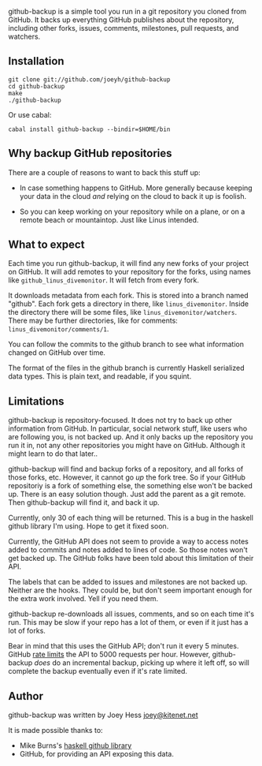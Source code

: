 github-backup is a simple tool you run in a git repository you cloned from
GitHub. It backs up everything GitHub publishes about the repository, including
other forks, issues, comments, milestones, pull requests, and watchers.

## Installation

    git clone git://github.com/joeyh/github-backup
    cd github-backup
    make
    ./github-backup

Or use cabal:

    cabal install github-backup --bindir=$HOME/bin

## Why backup GitHub repositories

There are a couple of reasons to want to back this stuff up:

* In case something happens to GitHub. More generally because
  keeping your data in the cloud *and* relying on the cloud to
  back it up is foolish.

* So you can keep working on your repository while on a plane, or
  on a remote beach or mountaintop. Just like Linus intended.

## What to expect

Each time you run github-backup, it will find any new forks of your project
on GitHub. It will add remotes to your repository for the forks, using names
like `github_linus_divemonitor`. It will fetch from every fork.

It downloads metadata from each fork. This is stored
into a branch named "github". Each fork gets a directory in there,
like `linus_divemonitor`. Inside the directory there will be some
files, like `linus_divemonitor/watchers`. There may be further
directories, like for comments: `linus_divemonitor/comments/1`.

You can follow the commits to the github branch to see what information
changed on GitHub over time.

The format of the files in the github branch is currently Haskell
serialized data types. This is plain text, and readable, if you squint.

## Limitations

github-backup is repository-focused. It does not try to back up other
information from GitHub. In particular, social network stuff, like
users who are following you, is not backed up. And it only backs up
the repository you run it in, not any other repositories you might have
on GitHub. Although it might learn to do that later..

github-backup will find and backup forks of a repository, and all forks
of those forks, etc. However, it cannot go *up* the fork tree. So if
your GitHub repositoriy is a fork of something else, the something else
won't be backed up. There is an easy solution though. Just add the
parent as a git remote. Then github-backup will find it, and back it up.

Currently, only 30 of each thing will be returned. This is a bug in 
the haskell github library I'm using. Hope to get it fixed soon.

Currently, the GitHub API does not seem to provide a way to access notes
added to commits and notes added to lines of code. So those notes won't get
backed up. The GitHub folks have been told about this limitation of their API.

The labels that can be added to issues and milestones are not backed up.
Neither are the hooks. They could be, but don't seem important
enough for the extra work involved. Yell if you need them.

github-backup re-downloads all issues, comments, and so on
each time it's run. This may be slow if your repo has a lot of them,
or even if it just has a lot of forks.

Bear in mind that this uses the GitHub API; don't run it every 5 minutes.
GitHub [rate limits](http://developer.github.com/v3/#rate-limiting) the
API to 5000 requests per hour. However, github-backup *does* do an
incremental backup, picking up where it left off, so will complete the
backup eventually even if it's rate limited.

## Author

github-backup was written by Joey Hess <joey@kitenet.net>

It is made possible thanks to:

* Mike Burns's [haskell github library](http://hackage.haskell.org/package/github)
* GitHub, for providing an API exposing this data. 
